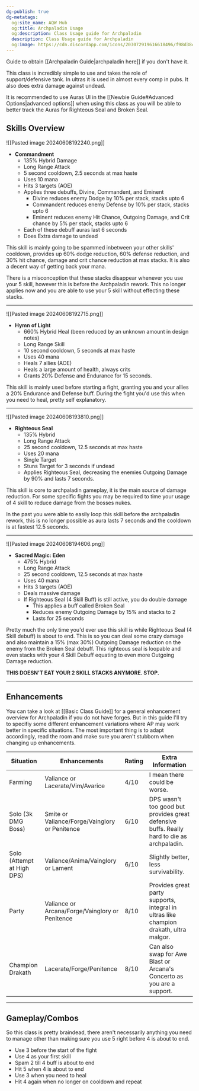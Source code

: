 ```yaml
---
dg-publish: true
dg-metatags:
  og:site_name: AQW Hub
  og:title: Archpaladin Usage
  og:description: Class Usage guide for Archpaladin
  description: Class Usage guide for Archpaladin
  og:image: https://cdn.discordapp.com/icons/203072919616618496/f98d38c50b06972678eaaa1aa2c0cedf.png
---
```


Guide to obtain [[Archpaladin Guide|archpaladin here]] if you don't have it. 

This class is incredibly simple to use and takes the role of support/defensive tank. In ultras it is used in almost every comp in pubs. It also does extra damage against undead.

It is recommended to use Auras UI in the [[Newbie Guide#Advanced Options|advanced options]] when using this class as you will be able to better track the Auras for Righteous Seal and Broken Seal.

## Skills Overview

![[Pasted image 20240608192240.png]]
- **Commandment**
	- 135% Hybrid Damage
	- Long Range Attack
	- 5 second cooldown, 2.5 seconds at max haste
	- Uses 10 mana
	- Hits 3 targets (AOE)
	- Applies three debuffs, Divine, Commandent, and Eminent
		- Divine reduces enemy Dodge by 10% per stack, stacks upto 6
		- Commandent reduces enemy Defense by 10% per stack, stacks upto 6
		- Eminent reduces enemy Hit Chance, Outgoing Damage, and Crit chance by 5% per stack, stacks upto 6
	- Each of these debuff auras last 6 seconds
	- Does Extra damage to undead

This skill is mainly going to be spammed inbetween your other skills' cooldown, provides up 60% dodge reduction, 60% defense reduction, and 30% hit chance, damage and crit chance reduction at max stacks. It is also a decent way of getting back your mana.

There is a misconception that these stacks disappear whenever you use your 5 skill, however this is before the Archpaladin rework. This no longer applies now and you are able to use your 5 skill without effecting these stacks.

---

![[Pasted image 20240608192715.png]]
- **Hymn of Light**
	- 660% Hybrid Heal (been reduced by an unknown amount in design notes)
	- Long Range Skill
	- 10 second cooldown, 5 seconds at max haste
	- Uses 40 mana
	- Heals 7 allies (AOE)
	- Heals a large amount of health, always crits
	- Grants 20% Defense and Endurance for 15 seconds.


This skill is mainly used before starting a fight, granting you and your allies a 20% Endurance and Defense buff. During the fight you'd use this when you need to heal, pretty self explanatory.

---

![[Pasted image 20240608193810.png]]
- **Righteous Seal**
	- 135% Hybrid
	- Long Range Attack
	- 25 second cooldown, 12.5 seconds at max haste
	- Uses 20 mana
	- Single Target
	- Stuns Target for 3 seconds if undead
	- Applies Righteous Seal, decreasing the enemies Outgoing Damage by 90% and lasts 7 seconds.

This skill is core to archpaladin gameplay, it is the main source of damage reduction. For some specific fights you may be required to time your usage of 4 skill to reduce damage from the bosses nukes. 

In the past you were able to easily loop this skill before the archpaladin rework, this is no longer possible as aura lasts 7 seconds and the cooldown is at fastest 12.5 seconds.

---

![[Pasted image 20240608194606.png]]

- **Sacred Magic: Eden**
	- 475% Hybrid
	- Long Range Attack
	- 25 second cooldown, 12.5 seconds at max haste
	- Uses 40 mana
	- Hits 3 targets (AOE)
	- Deals massive damage
	- If Righteous Seal (4 Skill Buff) is still active, you do double damage
		- This applies a buff called Broken Seal
		- Reduces enemy Outgoing Damage by 15% and stacks to 2
		- Lasts for 25 seconds

Pretty much the only time you'd ever use this skill is while Righteous Seal (4 Skill debuff) is about to end. This is so you can deal some crazy damage and also maintain a 15% (max 30%) Outgoing Damage reduction on the enemy from the Broken Seal debuff. This righteous seal is loopable and even stacks with your 4 Skill Debuff equating to even more Outgoing Damage reduction.

**THIS DOESN'T EAT YOUR 2 SKILL STACKS ANYMORE. STOP.**

---

## Enhancements

You can take a look at [[Basic Class Guide]] for a general enhancement overview for Archpaladin if you do not have forges. But in this guide I'll try to specifiy some different enhancement variations where AP may work better in specific situations. The most important thing is to adapt accordingly, read the room and make sure you aren't stubborn when changing up enhancements.

| Situation                  | Enhancements                                    | Rating | Extra Information                                                                          |
| -------------------------- | ----------------------------------------------- | ------ | ------------------------------------------------------------------------------------------ |
| Farming                    | Valiance or Lacerate/Vim/Avarice                | 4/10   | I mean there could be worse.                                                               |
| Solo (3k DMG Boss)         | Smite or Valiance/Forge/Vainglory or Penitence  | 6/10   | DPS wasn't too good but provides great defensive buffs. Really hard to die as archpaladin. |
| Solo (Attempt at High DPS) | Valiance/Anima/Vainglory or Lament              | 6/10   | Slightly better, less survivability.                                                       |
| Party                      | Valiance or Arcana/Forge/Vainglory or Penitence | 8/10   | Provides great party supports, integral in ultras like champion drakath, ultra malgor.     |
| Champion Drakath           | Lacerate/Forge/Penitence                        | 8/10   | Can also swap for Awe Blast or Arcana's Concerto as you are a support.                     |

---

## Gameplay/Combos

So this class is pretty braindead, there aren't necessarily anything you need to manage other than making sure you use 5 right before 4 is about to end.

- Use 3 before the start of the fight
- Use 4 as your first skill
- Spam 2 till 4 buff is about to end
- Hit 5 when 4 is about to end
- Use 3 when you need to heal
- Hit 4 again when no longer on cooldown and repeat
